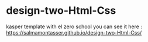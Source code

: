 # design-two-Html-Css
kasper template with el zero school
you can see it here :  https://salmamontasser.github.io/design-two-Html-Css/
